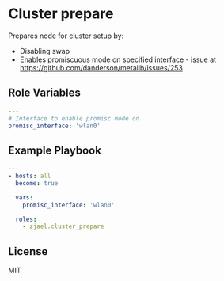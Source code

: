 # Cluster prepare

Prepares node for cluster setup by:
- Disabling swap
- Enables promiscuous mode on specified interface - issue at https://github.com/danderson/metallb/issues/253

## Role Variables

```yaml
---
# Interface to enable promisc mode on
promisc_interface: 'wlan0'
```

## Example Playbook

```yaml
---
- hosts: all
  become: true

  vars:
    promisc_interface: 'wlan0'

  roles:
    - zjael.cluster_prepare
```

## License

MIT